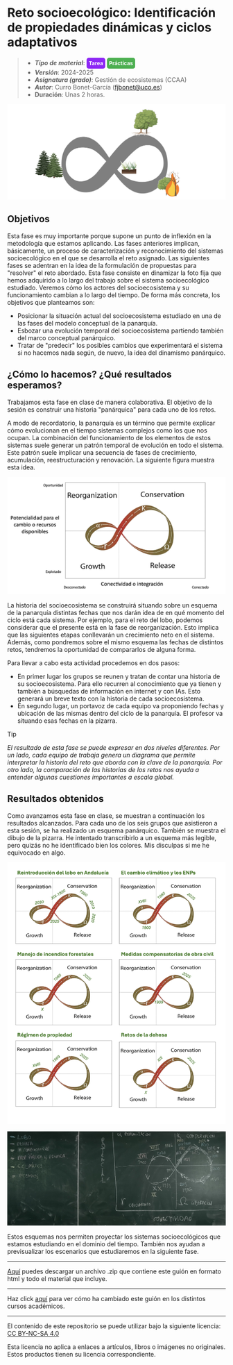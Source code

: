 #  Reto socioecológico: **Identificación** **de propiedades dinámicas y ciclos adaptativos**

> + **_Tipo de material_**: <span style="display: inline-block; font-size: 12px; color: white; background-color: #8D26F5; border-radius: 5px; padding: 5px; font-weight: bold;"> Tarea</span> <span style="display: inline-block; font-size: 12px; color: white; background-color: #4caf50; border-radius: 5px; padding: 5px; font-weight: bold;"> Prácticas</span>
> + **_Versión_**: 2024-2025
> + **_Asignatura (grado)_**: Gestión de ecosistemas (CCAA)
> + **_Autor_**: Curro Bonet-García (fjbonet@uco.es)
> + **Duración**: Unas 2 horas.

![portada](https://raw.githubusercontent.com/aprendiendo-cosas/P_historia_reto_gesteco_ccaa/2024_2025/imagenes/portada.png)



## Objetivos 

Esta fase es muy importante porque supone un punto de inflexión en la metodología que estamos aplicando. Las fases anteriores implican, básicamente, un proceso de caracterización y reconocimiento del sistemas socioecológico en el que se desarrolla el reto asignado. Las siguientes fases se adentran en la idea de la formulación de propuestas para "resolver" el reto abordado. Esta fase consiste en dinamizar la foto fija que hemos adquirido a lo largo del trabajo sobre el sistema socioecológico estudiado. Veremos cómo los actores del socioecosistema y su funcionamiento cambian a lo largo del tiempo. De forma más concreta, los objetivos que planteamos son:

- Posicionar la situación actual del socioecosistema estudiado en una de las fases del modelo conceptual de la panarquía.
- Esbozar una evolución temporal del socioecosistema partiendo también del marco conceptual panárquico. 
- Tratar de "predecir" los posibles cambios que experimentará el sistema si no hacemos nada según, de nuevo, la idea del dinamismo panárquico. 



## ¿Cómo lo hacemos? ¿Qué resultados esperamos?
Trabajamos esta fase en clase de manera colaborativa. El objetivo de la sesión es construir una historia "panárquica" para cada uno de los retos.

A modo de recordatorio, la panarquía es un término que permite explicar cómo evolucionan en el tiempo sistemas complejos como los que nos ocupan. La combinación del funcionamiento de los elementos de estos sistemas suele generar un patrón temporal de evolución en todo el sistema. Este patrón suele implicar una secuencia de fases de crecimiento, acumulación, reestructuración y renovación. La siguiente figura muestra esta idea. 

![portada](https://raw.githubusercontent.com/aprendiendo-cosas/P_historia_reto_gesteco_ccaa/2024_2025/imagenes/panarquia.png)

La historia del socioecosistema se construirá situando sobre un esquema de la panarquía distintas fechas que nos darán idea de en qué momento del ciclo está cada sistema. Por ejemplo, para el reto del lobo, podemos considerar que el presente está en la fase de reorganización. Esto implica que las siguientes etapas conllevarán un crecimiento neto en el sistema. Además, como pondremos sobre el mismo esquema las fechas de distintos retos, tendremos la oportunidad de compararlos de alguna forma.

Para llevar a cabo esta actividad procedemos en dos pasos:

+ En primer lugar los grupos se reunen y tratan de contar una historia de su socioecosistema. Para ello recurren al conocimiento que ya tienen y también a búsquedas de información en internet y con IAs. Esto generará un breve texto con la historia de cada socioecosistema.
+ En segundo lugar, un portavoz de cada equipo va proponiendo fechas y ubicación de las mismas dentro del ciclo de la panarquía. El profesor va situando esas fechas en la pizarra.




> [!TIP] 
> *El resultado de esta fase se puede expresar en dos niveles diferentes. Por un lado, cada equipo de trabaja genera un diagrama que permite interpretar la historia del reto que aborda con la clave de la panarquía. Por otro lado, la comparación de las historias de los retos nos ayuda a entender algunas cuestiones importantes a escala global.*

## Resultados obtenidos
Como avanzamos esta fase en clase, se muestran a continuación los resultados alcanzados. Para cada uno de los seis grupos que asistieron a esta sesión, se ha realizado un esquema panárquico. También se muestra el dibujo de la pizarra. He intentado transcribirlo a un esquema más legible, pero quizás no he identificado bien los colores. Mis disculpas si me he equivocado en algo.

![resultados](https://raw.githubusercontent.com/aprendiendo-cosas/P_historia_reto_gesteco_ccaa/2024_2025/imagenes/resultados.png)

![pizarra](https://raw.githubusercontent.com/aprendiendo-cosas/P_historia_reto_gesteco_ccaa/2024_2025/imagenes/pizarra.jpg)

Estos esquemas nos permiten proyectar los sistemas socioecológicos que estamos estudiando en el dominio del tiempo. También nos ayudan a previsualizar los escenarios que estudiaremos en la siguiente fase.




****

[Aquí](https://github.com/aprendiendo-cosas/P_historia_reto_gesteco_ccaa/archive/refs/tags/2024_2025.zip) puedes descargar un archivo .zip que contiene este guión en formato html y todo el material que incluye.

****
Haz click [aquí](https://github.com/aprendiendo-cosas/P_historia_reto_gesteco_ccaa/releases) para ver cómo ha cambiado este guión en los distintos cursos académicos.

****
 <p xmlns:cc="http://creativecommons.org/ns#" >El contenido de este repositorio se puede utilizar bajo la siguiente licencia:  <a  href="https://creativecommons.org/licenses/by-nc-sa/4.0/?ref=chooser-v1"  target="_blank" rel="license noopener noreferrer"  style="display:inline-block;">CC BY-NC-SA 4.0<img  style="height:22px!important;margin-left:3px;vertical-align:text-bottom;"   src="https://mirrors.creativecommons.org/presskit/icons/cc.svg?ref=chooser-v1"  alt=""><img  style="height:22px!important;margin-left:3px;vertical-align:text-bottom;"   src="https://mirrors.creativecommons.org/presskit/icons/by.svg?ref=chooser-v1"  alt=""><img  style="height:22px!important;margin-left:3px;vertical-align:text-bottom;"   src="https://mirrors.creativecommons.org/presskit/icons/nc.svg?ref=chooser-v1"  alt=""><img  style="height:22px!important;margin-left:3px;vertical-align:text-bottom;"   src="https://mirrors.creativecommons.org/presskit/icons/sa.svg?ref=chooser-v1"  alt=""></a></p> 

<p>Esta licencia no aplica a enlaces a artículos, libros o imágenes no originales. Estos productos tienen su licencia correspondiente.</p>

